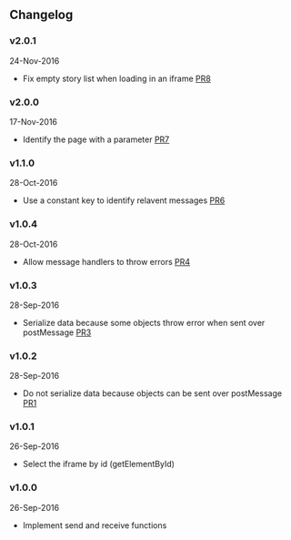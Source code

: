 ## Changelog

### v2.0.1

24-Nov-2016

-   Fix empty story list when loading in an iframe [PR8](https://github.com/kadirahq/storybook-channel-postmsg/pull/8)

### v2.0.0

17-Nov-2016

-   Identify the page with a parameter [PR7](https://github.com/kadirahq/storybook-channel-postmsg/pull/7)

### v1.1.0

28-Oct-2016

-   Use a constant key to identify relavent messages [PR6](https://github.com/kadirahq/storybook-channel-postmsg/pull/6)

### v1.0.4

28-Oct-2016

-   Allow message handlers to throw errors [PR4](https://github.com/kadirahq/storybook-channel-postmsg/pull/4)

### v1.0.3

28-Sep-2016

-   Serialize data because some objects throw error when sent over postMessage [PR3](https://github.com/kadirahq/storybook-channel-postmsg/pull/3)

### v1.0.2

28-Sep-2016

-   Do not serialize data because objects can be sent over postMessage [PR1](https://github.com/kadirahq/storybook-channel-postmsg/pull/1)

### v1.0.1

26-Sep-2016

-   Select the iframe by id (getElementById)

### v1.0.0

26-Sep-2016

-   Implement send and receive functions
